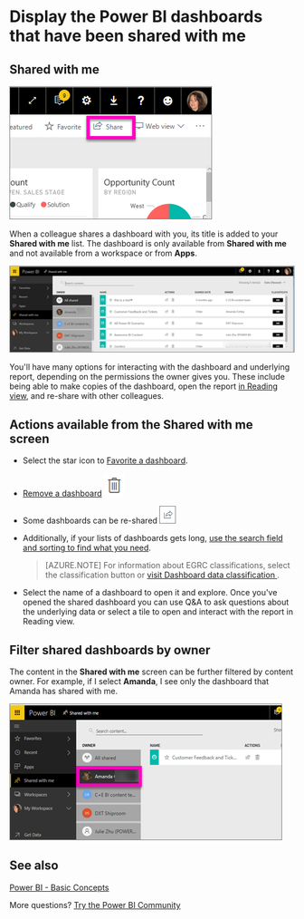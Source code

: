 ﻿<properties
   pageTitle="Display the Power BI content that has been shared with me"
   description="documentation for shared with me in Power BI"
   services="powerbi"
   documentationCenter=""
   authors="mihart"
   manager="erikre"
   backup=""
   editor=""
   tags=""
   qualityFocus="no"
   qualityDate=""/>

<tags
   ms.service="powerbi"
   ms.devlang="NA"
   ms.topic="article"
   ms.tgt_pltfrm="NA"
   ms.workload="powerbi"
   ms.date="05/09/2017"
   ms.author="mihart"/>

# Display the Power BI dashboards that have been shared with me
## Shared with me

![](media/powerbi-service-shared-with-me/power-bi-share-dash.png)

When a colleague shares a dashboard with you, its title is added to your **Shared with me** list. The dashboard is only available from **Shared with me** and not available from a workspace or from **Apps**.


![](media/powerbi-service-shared-with-me/power-bi-shared-with-me-new.png)

You'll have many options for interacting with the dashboard and underlying report, depending on the permissions the owner gives you. These include being able to make copies of the dashboard, open the report [in Reading view](powerbi-service-interact-with-a-report-in-reading-view.md), and re-share with other colleagues.

##  Actions available from the **Shared with me** screen

-  Select the star icon to [Favorite a dashboard](powerbi-service-favorite-dashboards.md).

-  [Remove a dashboard](powerbi-service-delete.md)  ![](media/powerbi-service-new-dashboards/power-bi-delete-icon.png)

-   Some dashboards can be re-shared  ![](media/powerbi-service-shared-with-me/power-bi-share-icon-new.png)

- Additionally, if your lists of dashboards gets long, [use the search field and sorting to find what you need](powerbi-service-navigation-search-filter-sort.md).

    >[AZURE.NOTE] For information about EGRC classifications, select the classification button or [visit Dashboard data classification ](powerbi-service-data-classification.md).

-  Select the name of a dashboard to open it and explore. Once you've opened the shared dashboard you can use Q&A to ask questions about the underlying data or select a tile to open and interact with the report in Reading view.

##  Filter shared dashboards by owner

The content in the **Shared with me** screen can be further filtered by content owner. For example, if I select **Amanda**, I see only the dashboard that Amanda has shared with me.

![](media/powerbi-service-shared-with-me/power-bi-owner.png)


##  See also

[Power BI - Basic Concepts](powerbi-service-basic-concepts.md)

More questions? [Try the Power BI Community](http://community.powerbi.com/)

